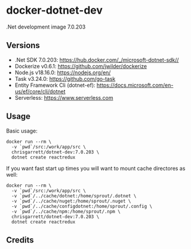 # docker-dotnet-dev

.Net development image 7.0.203

## Versions
- .Net SDK 7.0.203: https://hub.docker.com/_/microsoft-dotnet-sdk//
- Dockerize v0.6.1: https://github.com/jwilder/dockerize
- Node.js v18.16.0: https://nodejs.org/en/
- Task v3.24.0: https://github.com/go-task
- Entity Framework Cli (dotnet-ef): https://docs.microsoft.com/en-us/ef/core/cli/dotnet
- Serverless: https://www.serverless.com 

## Usage

Basic usage:
```
docker run --rm \
  -v `pwd`/src:/work/app/src \
  chrisgarrett/dotnet-dev:7.0.203 \
  dotnet create reactredux
```

If you want fast start up times you will want to mount cache directores as well:
```
docker run --rm \
  -v `pwd`/src:/work/app/src \
  -v `pwd`/../cache/dotnet:/home/sprout/.dotnet \
  -v `pwd`/../cache/nuget:/home/sprout/.nuget \
  -v `pwd`/../cache/configdotnet:/home/sprout/.config \
  -v `pwd`/../cache/npm:/home/sprout/.npm \
  chrisgarrett/dotnet-dev:7.0.203 \
  dotnet create reactredux
```

## Credits
